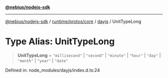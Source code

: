 [**@nebius/nodejs-sdk**](../../../../../README.md)

***

[@nebius/nodejs-sdk](../../../../../README.md) / [runtime/protos/core](../../README.md) / [dayjs](../README.md) / UnitTypeLong

# Type Alias: UnitTypeLong

> **UnitTypeLong** = `"millisecond"` \| `"second"` \| `"minute"` \| `"hour"` \| `"day"` \| `"month"` \| `"year"` \| `"date"`

Defined in: node\_modules/dayjs/index.d.ts:24
